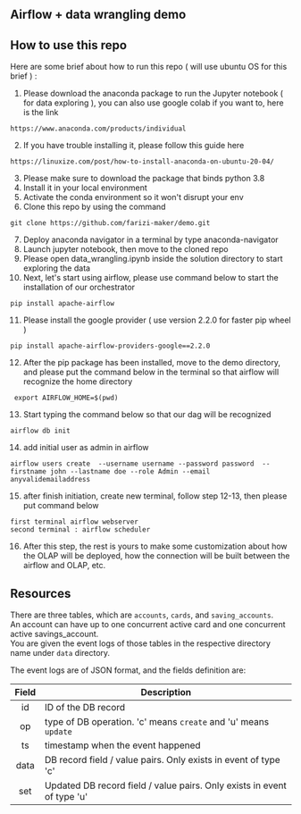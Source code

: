 ## Airflow + data wrangling demo


## How to use this repo

Here are some brief about how to run this repo ( will use ubuntu OS for this brief ) :

1. Please download the anaconda package to run the Jupyter notebook ( for data exploring ), you can also use google colab if you want to, here is the link 
```
https://www.anaconda.com/products/individual
```
2. If you have trouble installing it, please follow this guide here 
```
https://linuxize.com/post/how-to-install-anaconda-on-ubuntu-20-04/
```
3. Please make sure to download the package that binds python 3.8
4. Install it in your local environment
5. Activate the conda environment so it won't disrupt your env
6. Clone this repo by using the command 
```
git clone https://github.com/farizi-maker/demo.git
```
7. Deploy anaconda navigator in a terminal by type anaconda-navigator
8. Launch jupyter notebook, then move to the cloned repo
9. Please open data_wrangling.ipynb inside the solution directory to start exploring the data
10. Next, let's start using airflow, please use command below to start the installation of our orchestrator
```
pip install apache-airflow
```
11. Please install the google provider ( use version 2.2.0 for faster pip wheel )
 ```
 pip install apache-airflow-providers-google==2.2.0
 ```
12. After the pip package has been installed, move to the demo directory, and please put the command below in the terminal so that airflow will recognize the home directory
```
 export AIRFLOW_HOME=$(pwd)
```
13. Start typing the command below so that our dag will be recognized
```
airflow db init
```
14. add initial user as admin in airflow
```
airflow users create  --username username --password password  --firstname john --lastname doe --role Admin --email anyvalidemailaddress
```
15. after finish initiation, create new terminal, follow step 12-13, then please put command below 
```
first terminal airflow webserver
second terminal : airflow scheduler
```
16. After this step, the rest is yours to make some customization about how the OLAP will be deployed, how the connection will be built between the airflow and OLAP, etc.


## Resources

There are three tables, which are `accounts`, `cards`, and `saving_accounts`. <br>
An account can have up to one concurrent active card and one concurrent active savings_account. <br>
You are given the event logs of those tables in the respective directory name under `data` directory.

The event logs are of JSON format, and the fields definition are:

| Field | Description |
|:-----:|-------------|
| id | ID of the DB record |
| op | type of DB operation. 'c' means `create` and 'u' means `update` |
| ts | timestamp when the event happened |
| data | DB record field / value pairs. Only exists in event of type 'c' |
| set | Updated DB record field / value pairs. Only exists in event of type 'u' |





